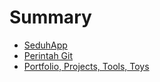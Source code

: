 # Summary

* [SeduhApp](README.md)
* [Perintah Git](perintah-git.md)
* [Portfolio, Projects, Tools, Toys](portfolio-projects-tools-toys.md)

